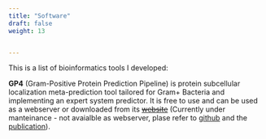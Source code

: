 ```yaml
---
title: "Software"
draft: false
weight: 13


---
```

This is a list of bioinformatics tools I developed:

**GP4** (Gram-Positive Protein Prediction Pipeline) is protein subcellular localization meta-prediction tool tailored for Gram+ Bacteria and implementing an expert system predictor. It is free to use and can be used as a webserver or downloaded from its [~~website~~]() (Currently under manteinance - not avaialble as webserver, plase refer to [github](https://github.com/grassoste/GP4_standalone) and the [publication](https://pubs.acs.org/doi/10.1021/acssynbio.2c00328)).


